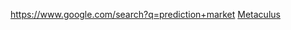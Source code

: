 https://www.google.com/search?q=prediction+market
[Metaculus](https://www.metaculus.com/questions/)
